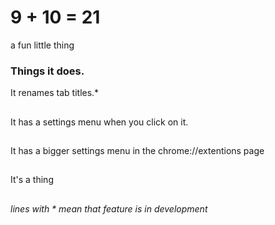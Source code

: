 # 9 + 10 = 21
a fun little thing
### Things it does.
It renames tab titles.*
## 
It has a settings menu when you click on it.
## 
It has a bigger settings menu in the chrome://extentions page
## 
It's a thing
## 

*lines with \* mean that feature is in development*
